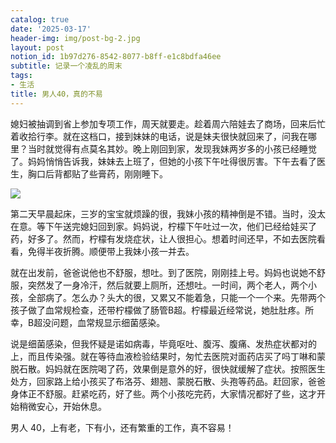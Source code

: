 ```yaml
---
catalog: true
date: '2025-03-17'
header-img: img/post-bg-2.jpg
layout: post
notion_id: 1b97d276-8542-8077-b8ff-e1c8bdfa46ee
subtitle: 记录一个凌乱的周末
tags:
- 生活
title: 男人40，真的不易
---
```


媳妇被抽调到省上参加专项工作，周天就要走。趁着周六陪娃去了商场，回来后忙着收拾行李。就在这档口，接到妹妹的电话，说是妹夫很快就回来了，问我在哪里？当时就觉得有点莫名其妙。晚上刚回到家，发现我妹两岁多的小孩已经睡觉了。妈妈悄悄告诉我，妹妹去上班了，但她的小孩下午吐得很厉害。下午去看了医生，胸口后背都贴了些膏药，刚刚睡下。


![](https://prod-files-secure.s3.us-west-2.amazonaws.com/5e11c35f-1dd6-416f-868e-8acb8013660f/642bf794-1914-4833-9208-a1e5018e1265/20250317174907.jpg?X-Amz-Algorithm=AWS4-HMAC-SHA256&X-Amz-Content-Sha256=UNSIGNED-PAYLOAD&X-Amz-Credential=ASIAZI2LB466YERBT2DO%2F20250318%2Fus-west-2%2Fs3%2Faws4_request&X-Amz-Date=20250318T124304Z&X-Amz-Expires=3600&X-Amz-Security-Token=IQoJb3JpZ2luX2VjEAQaCXVzLXdlc3QtMiJHMEUCIE6stjvjuRI7NDGwrtRrsxhvhXK4tvrY9QMTAalymhlkAiEAon58PC4lMB54R4izcR2QNA7Qhzqtwa6ZA0FEr6TsBBsq%2FwMIXRAAGgw2Mzc0MjMxODM4MDUiDEWFM7KRmY4pHDxDKCrcAxq3Xpxu0XX7Cs1K9fjAVddY3vASicsSTcArNLjU8TNooJh1F%2FtcNxOrAx6fibmRu30tO%2FcBeCpKPUIAdXJLdQJ7ITPUnHwiJ1q%2FCLNKHZjWhVbsx0SU8ulLnIBQMkMSvZenCtcPToWHkAq%2BwfOZM1rI3sSWULExLk3xktf1xqczkKaL8%2FMMP4LvetdqjjrKLnIEyT7v9mkKZu%2BKIiEPwrujJTaX5znvHZidY9FE%2FJoLgj177s%2BDuQQ9trsPnHcebthYH6sgoAgQJAt7u5vek5hg1YiLCJk20kokB88uoQ0%2FsbIIWZwYyHzB3SR1hUqrINw4u2VFCu4A1oA8BK%2FsQ1rhuvLMgCEF4KwwaC%2F%2F0MWnsMfV0TeGiQQv7y1m2XXj%2FI9HFgHuJ9xortTYfztlNr3IFhtD%2F5bBgSY0ACd5Bpl63Wgk3L0dKBTcwJsrUO3qNUA9veZTgiWvQld6NXe1RKulMU1iADRc9D%2BdMJHiFACeZoJjFsvcMHEhM8MZQxLeT%2BMzY9IjoAK75CYb9Bf9EAAMdsncf0yyySBb%2F3vQkHzwAmQYKyt%2FHv4r%2FtAABL%2F8wF%2BddiJum1%2Bqcd5%2BRQT%2B1mgbUJavaJM6ko7ss4ve9RCFjhoxcjOCBkjXRZFaMO6z5b4GOqUBtbiXIYThR9FmYvekhnK4TeqfC1FepulgFpQnK2uaJ0bta2KioAfOxgyI6xGpaUrKaonKMdQK3AgOSUzPRRtSfiDkMFQAnWcZHVOLTTYjYpp5ihVs1j6UDa9n3ukkJdZS7HIFNOZt%2F0XT9hEOHM8gfY7j6K3pYQa1XfFaPu9VvYn9Fx2zo8IAj8B3Qy7oBgh9cXdghu9oMRmsM0CbayDN2mQRWMCH&X-Amz-Signature=b7c1252d7ffc339d76b3645b011f782e9f322651d75abc031130d7ef591bafe0&X-Amz-SignedHeaders=host&x-id=GetObject)


第二天早晨起床，三岁的宝宝就烦躁的很，我妹小孩的精神倒是不错。当时，没太在意。等下午送完媳妇回到家。妈妈说，柠檬下午吐过一次，他们已经给娃买了药，好多了。然而，柠檬有发烧症状，让人很担心。想着时间还早，不如去医院看看，免得半夜折腾。顺便带上我妹小孩一并去。





就在出发前，爸爸说他也不舒服，想吐。到了医院，刚刚挂上号。妈妈也说她不舒服，突然发了一身冷汗，然后就要上厕所，还想吐。一时间，两个老人，两个小孩，全部病了。怎么办？头大的很，又累又不能着急，只能一个一个来。先带两个孩子做了血常规检查，还带柠檬做了肠管B超。柠檬最近经常说，她肚肚疼。所幸，B超没问题，血常规显示细菌感染。





说是细菌感染，但我怀疑是诺如病毒，毕竟呕吐、腹泻、腹痛、发热症状都对的上，而且传染强。就在等待血液检验结果时，匆忙去医院对面药店买了吗丁啉和蒙脱石散。妈妈就在医院喝了药，效果倒是意外的好，很快就缓解了症状。按照医生处方，回家路上给小孩买了布洛芬、翅翘、蒙脱石散、头孢等药品。赶回家，爸爸身体正不舒服。赶紧吃药，好了些。两个小孩吃完药，大家情况都好了些，这才开始稍微安心，开始休息。





男人 40，上有老，下有小，还有繁重的工作，真不容易！
